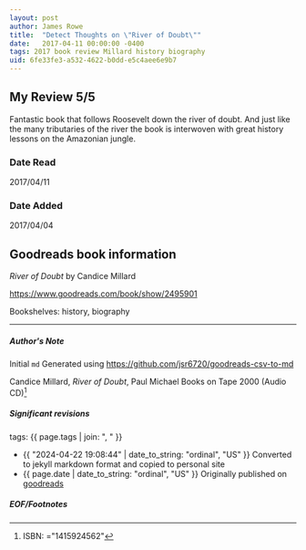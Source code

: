 ```yaml
---
layout: post
author: James Rowe
title:  "Detect Thoughts on \"River of Doubt\""
date:   2017-04-11 00:00:00 -0400
tags: 2017 book review Millard history biography
uid: 6fe33fe3-a532-4622-b0dd-e5c4aee6e9b7
---
```


<!-- highly dependent on how you personally use jekyll templates, and how you want this to show up -->
<!-- escape any jekyll keys with double brackets -->

## My Review 5/5

Fantastic book that follows Roosevelt down the river of doubt. And just like the many tributaries of the river the book is interwoven with great history lessons on the Amazonian jungle.

### Date Read
2017/04/11

### Date Added
2017/04/04

## Goodreads book information

*River of Doubt* by Candice Millard

https://www.goodreads.com/book/show/2495901

Bookshelves: history, biography

---

##### Author's Note

Initial `md` Generated using https://github.com/jsr6720/goodreads-csv-to-md

Candice Millard, *River of Doubt*, Paul Michael Books on Tape 2000 (Audio CD)[^1]

##### Significant revisions

tags: {{ page.tags | join: ", " }} <!-- todo move this somewhere -->

- {{ "2024-04-22 19:08:44" | date_to_string: "ordinal", "US" }} Converted to jekyll markdown format and copied to personal site
- {{ page.date | date_to_string: "ordinal", "US" }} Originally published on [goodreads](https://www.goodreads.com)

##### EOF/Footnotes

[^1]: ISBN: ="1415924562"